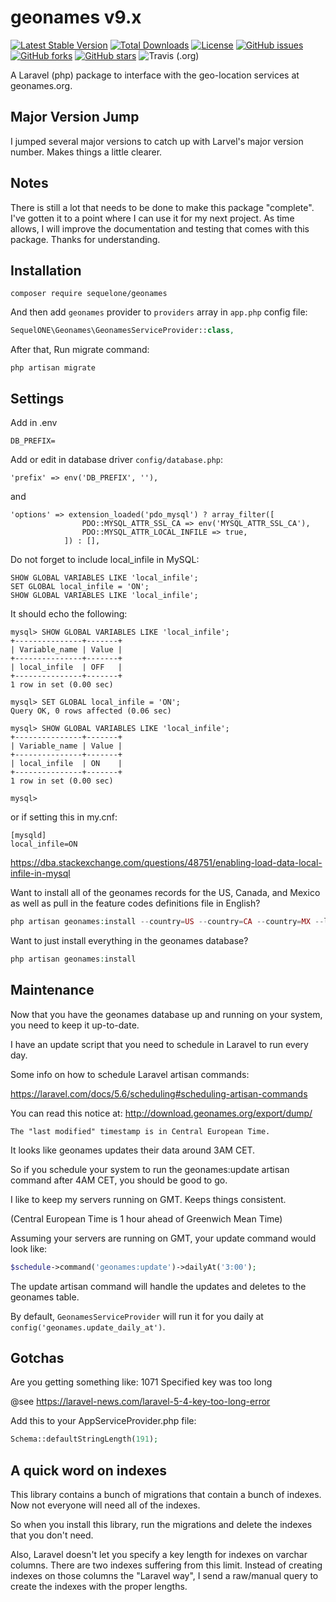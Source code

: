 # geonames v9.x


[![Latest Stable Version](https://poser.pugx.org/sequelone/geonames/version)](https://packagist.org/packages/sequelone/geonames)  [![Total Downloads](https://poser.pugx.org/sequelone/geonames/downloads)](https://packagist.org/packages/sequelone/geonames)  [![License](https://poser.pugx.org/sequelone/geonames/license)](https://packagist.org/packages/sequelone/geonames) [![GitHub issues](https://img.shields.io/github/issues/sequelone/geonames)](https://github.com/sequelone/geonames/issues) [![GitHub forks](https://img.shields.io/github/forks/sequelone/geonames)](https://github.com/sequelone/geonames/network) [![GitHub stars](https://img.shields.io/github/stars/sequelone/geonames)](https://github.com/sequelone/geonames/stargazers) ![Travis (.org)](https://img.shields.io/travis/sequelone/geonames)  

A Laravel (php) package to interface with the geo-location services at geonames.org.

## Major Version Jump
I jumped several major versions to catch up with Larvel's major version number. Makes things a little clearer.

## Notes
There is still a lot that needs to be done to make this package "complete". I've gotten it to a point where I can use it for my next project. As time allows, I will improve the documentation and testing that comes with this package. Thanks for understanding.

## Installation
```
composer require sequelone/geonames
```
And then add `geonames` provider to `providers` array in `app.php` config file:

```php
SequelONE\Geonames\GeonamesServiceProvider::class,
```

After that, Run migrate command:

```
php artisan migrate
```
## Settings
Add in .env

```
DB_PREFIX=
```

Add or edit in database driver `config/database.php`:
```
'prefix' => env('DB_PREFIX', ''),
```

and

```
'options' => extension_loaded('pdo_mysql') ? array_filter([
                PDO::MYSQL_ATTR_SSL_CA => env('MYSQL_ATTR_SSL_CA'),
                PDO::MYSQL_ATTR_LOCAL_INFILE => true,
            ]) : [],
```

Do not forget to include local_infile in MySQL:

```
SHOW GLOBAL VARIABLES LIKE 'local_infile';
SET GLOBAL local_infile = 'ON';
SHOW GLOBAL VARIABLES LIKE 'local_infile';
```

It should echo the following:

```
mysql> SHOW GLOBAL VARIABLES LIKE 'local_infile';
+---------------+-------+
| Variable_name | Value |
+---------------+-------+
| local_infile  | OFF   |
+---------------+-------+
1 row in set (0.00 sec)

mysql> SET GLOBAL local_infile = 'ON';
Query OK, 0 rows affected (0.06 sec)

mysql> SHOW GLOBAL VARIABLES LIKE 'local_infile';
+---------------+-------+
| Variable_name | Value |
+---------------+-------+
| local_infile  | ON    |
+---------------+-------+
1 row in set (0.00 sec)

mysql>
```

or if setting this in my.cnf:
```
[mysqld]
local_infile=ON
```

https://dba.stackexchange.com/questions/48751/enabling-load-data-local-infile-in-mysql

Want to install all of the geonames records for the US, Canada, and Mexico as well as pull in the feature codes 
definitions file in English? 
```php
php artisan geonames:install --country=US --country=CA --country=MX --language=en
```

Want to just install everything in the geonames database?
```php
php artisan geonames:install
```

## Maintenance
Now that you have the geonames database up and running on your system, you need to keep it up-to-date.

I have an update script that you need to schedule in Laravel to run every day.

Some info on how to schedule Laravel artisan commands:

https://laravel.com/docs/5.6/scheduling#scheduling-artisan-commands

You can read this notice at: http://download.geonames.org/export/dump/

<code>The "last modified" timestamp is in Central European Time. </code>

It looks like geonames updates their data around 3AM CET.

So if you schedule your system to run the geonames:update artisan command after 4AM CET, you should be good to go.

I like to keep my servers running on GMT. Keeps things consistent.

(Central European Time is 1 hour ahead of Greenwich Mean Time)

Assuming your servers are running on GMT, your update command would look like: 
```php
$schedule->command('geonames:update')->dailyAt('3:00');
```

The update artisan command will handle the updates and deletes to the geonames table.

By default, `GeonamesServiceProvider` will run it for you daily at `config('geonames.update_daily_at')`. 

## Gotchas
Are you getting something like: 1071 Specified key was too long

@see https://laravel-news.com/laravel-5-4-key-too-long-error

Add this to your AppServiceProvider.php file:
```php
Schema::defaultStringLength(191);
```

## A quick word on indexes

This library contains a bunch of migrations that contain a bunch of indexes. Now not everyone will need all of the indexes.

So when you install this library, run the migrations and delete the indexes that you don't need.

Also, Laravel doesn't let you specify a key length for indexes on varchar columns. There are two indexes suffering from this limit. Instead of creating indexes on those columns the "Laravel way", I send a raw/manual query to create the indexes with the proper lengths.
